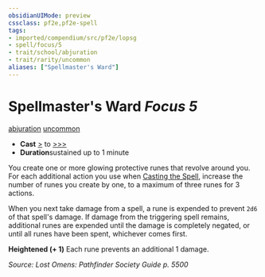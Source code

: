 ```yaml
---
obsidianUIMode: preview
cssclass: pf2e,pf2e-spell
tags:
- imported/compendium/src/pf2e/lopsg
- spell/focus/5
- trait/school/abjuration
- trait/rarity/uncommon
aliases: ["Spellmaster's Ward"]
---
```

# Spellmaster's Ward *Focus 5*   
[abjuration](abjuration.md)  [uncommon](uncommon.md)  

- **Cast** [>](chapter-9-playing-the-game.md#Actions "Single Action") to [>>>](chapter-9-playing-the-game.md#Actions "Three-Action") 
- **Duration**sustained up to 1 minute

You create one or more glowing protective runes that revolve around you. For each additional action you use when [Casting the Spell](cast-a-spell.md), increase the number of runes you create by one, to a maximum of three runes for 3 actions.

When you next take damage from a spell, a rune is expended to prevent `2d6` of that spell's damage. If damage from the triggering spell remains, additional runes are expended until the damage is completely negated, or until all runes have been spent, whichever comes first.

**Heightened (+ 1)** Each rune prevents an additional 1 damage.

*Source: Lost Omens: Pathfinder Society Guide p. 5500*